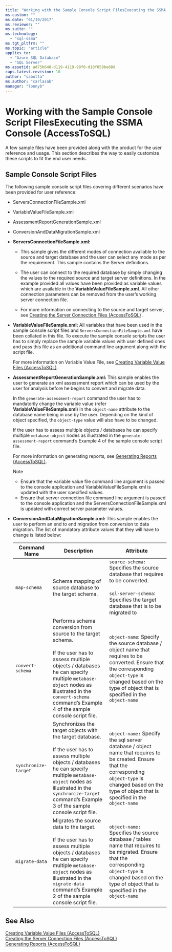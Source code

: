 ```yaml
---
title: "Working with the Sample Console Script FilesExecuting the SSMA Console (AccessToSQL) | Microsoft Docs"
ms.custom: ""
ms.date: "01/19/2017"
ms.reviewer: ""
ms.suite: ""
ms.technology: 
  - "sql-ssma"
ms.tgt_pltfrm: ""
ms.topic: "article"
applies_to: 
  - "Azure SQL Database"
  - "SQL Server"
ms.assetid: ad75b648-d119-4119-98f0-d18f058be68d
caps.latest.revision: 10
author: "sabotta"
ms.author: "carlasab"
manager: "lonnyb"
---
```

# Working with the Sample Console Script FilesExecuting the SSMA Console (AccessToSQL)
A few sample files have been provided along with the product for the user reference and usage. This section describes the way to easily customize these scripts to fit the end user needs.  
  
## Sample Console Script Files  
The following sample console script files covering different scenarios have been provided for user reference:  
  
-   ServersConnectionFileSample.xml  
  
-   VariableValueFileSample.xml  
  
-   AssessmentReportGenerationSample.xml  
  
-   ConversionAndDataMigrationSample.xml  
  
-   **ServersConnectionFileSample.xml:**  
  
    -   This sample gives the different modes of connection available to the source and target database and the user can select any mode as per the requirement. This sample contains the Server definitions.  
  
    -   The user can connect to the required database by simply changing the values to the required source and target server definitions. In the example provided all values have been provided as variable values which are available in the **VariableValueFileSample.xml**. All other connection parameters can be removed from the user’s working server connection file.  
  
    -   For more information on connecting to the source and target server, see [Creating the Server Connection Files &#40;AccessToSQL&#41;](../../ssma/access/creating-the-server-connection-files-accesstosql.md) .  
  
-   **VariableValueFileSample.xml:** All variables that have been used in the sample console script files and `ServersConnectionFileSample.xml` have been collated in this file. To execute the sample console scripts the user has to simply replace the sample variable values with user defined ones and pass this file as an additional command line argument along with the script file.  
  
    For more information on Variable Value File, see [Creating Variable Value Files &#40;AccessToSQL&#41;](../../ssma/access/creating-variable-value-files-accesstosql.md).  
  
-   **AssessmentReportGenerationSample.xml:** This sample enables the user to generate an xml assessment report which can be used by the user for analysis before he begins to convert and migrate data.  
  
    In the `generate-assessment-report` command the user has to mandatorily change the variable value (refer **VariableValueFileSample.xml**) in the `object-name` attribute to the database name being in use by the user. Depending on the kind of object specified, the `object-type` value will also have to be changed.  
  
    If the user has to assess multiple objects / databases he can specify multiple `metabase-object` nodes as illustrated in the `generate-assessment-report` command’s Example 4 of the sample console script file.  
  
    For more information on generating reports, see [Generating Reports &#40;AccessToSQL&#41;](../../ssma/access/generating-reports-accesstosql.md).  
  
    > [!NOTE]  
    > -   Ensure that the variable value file command line argument is passed to the console application and VariableValueFileSample.xml is updated with the user specified values.  
    > -   Ensure that server connection file command line argument is passed to the console application and the ServersConnectionFileSample.xml is updated with correct server parameter values.  
  
-   **ConversionAndDataMigrationSample.xml:** This sample enables the user to perform an end to end migration from conversion to data migration. The list of mandatory attribute values that they will have to change is listed below:  
  
    |Command Name|Description|Attribute|  
    |----------------|---------------|-------------|  
    |`map-schema`|Schema mapping of source database to the target schema.|`source-schema:` Specifies the source database that requires to be converted.<br /><br />`sql-server-schema`: Specifies the target database that is to be migrated to|  
    |`convert-schema`|Performs schema conversion from source to the target schema.<br /><br />If the user has to assess multiple objects / databases he can specify multiple `metabase-object` nodes as illustrated in the `convert-schema` command’s Example 4 of the sample console script file.|`object-name`: Specify the source database / object name that requires to be converted. Ensure that the corresponding `object-type` is changed based on the type of object that is specified in the `object-name`|  
    |`synchronize-target`|Synchronizes the target objects with the target database.<br /><br />If the user has to assess multiple objects / databases he can specify multiple `metabase-object` nodes as illustrated in the `synchronize-target` command’s Example 3 of the sample console script file.|`object-name:` Specify the sql server database / object name that requires to be created. Ensure that the corresponding `object-type` is changed based on the type of object that is specified in the `object-name`|  
    |`migrate-data`|Migrates the source data to the target.<br /><br />If the user has to assess multiple objects / databases he can specify multiple `metabase-object` nodes as illustrated in the `migrate-data` command’s Example 2 of the sample console script file.|`object-name:` Specifies the source database / tables name that requires to be migrated. Ensure that the corresponding `object-type` is changed based on the type of object that is specified in the `object-name`|  
  
## See Also  
[Creating Variable Value Files &#40;AccessToSQL&#41;](../../ssma/access/creating-variable-value-files-accesstosql.md)  
[Creating the Server Connection Files &#40;AccessToSQL&#41;](../../ssma/access/creating-the-server-connection-files-accesstosql.md)  
[Generating Reports &#40;AccessToSQL&#41;](../../ssma/access/generating-reports-accesstosql.md)  
  
